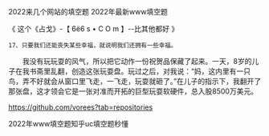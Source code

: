 2022来几个网站的填空题
2022年最新www填空题


《 这个《占戈》-【 6ё6 s • С O m 】--比其他都好 》

	17、只要我们还能丧失某些幸福，就说明我们还拥有一些幸福。
　　我没有玩玩耍的风气，所以把它动作一份祝贺品保藏了起来。一天，8岁的儿子在我书斋里乱翻，创造这张玩耍盘。玩过之后，对我说：“妈，这内里有一只鸟，弄不好就会从窗口里飞走，一飞走，玩耍就砸了。”在儿子的指示下，我翻开了那张盘，这才领会它是一张对准而开拓的巨型玩耍软硬件，总入股8500万美元。


https://github.com/vorees?tab=repositories




2022年www填空题知乎uc填空题秒懂
